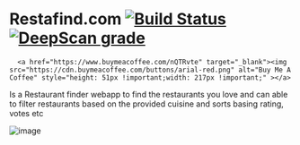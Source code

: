 # Restafind.com  [![Build Status](https://travis-ci.com/yashwanth2804/Restaurant.svg?branch=master)](https://travis-ci.com/yashwanth2804/Restaurant) [![DeepScan grade](https://deepscan.io/api/teams/7998/projects/10127/branches/136275/badge/grade.svg)](https://deepscan.io/dashboard#view=project&tid=7998&pid=10127&bid=136275)
    
      <a href="https://www.buymeacoffee.com/nQTRvte" target="_blank"><img src="https://cdn.buymeacoffee.com/buttons/arial-red.png" alt="Buy Me A Coffee" style="height: 51px !important;width: 217px !important;" ></a>
    
    
   Is a Restaurant finder webapp to find the restaurants you love and can able to filter restaurants based on the provided cuisine and sorts basing rating, votes etc

![image](https://thepracticaldev.s3.amazonaws.com/i/sjj2b7nz7vipj27opfmj.JPG)


